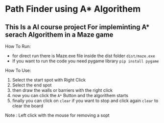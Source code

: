 # Path Finder using A* Algorithem 

## This Is a AI course project For impleminting A* serach Algorithem in a Maze game 


How To Run:
- for direct run there is Maze.exe file inside the dist folder `dist/maze.exe`
- If you want to run the code you need pygame library `pip install pygame`

How To Use:
1. Select the start spot with Right Click
2. Select the end spot
3. then draw the walls or barriers with the right click
4. now you can click the `A*` Button and the algorithem starts
5. finally you can click on `clear` if you want to stop and click again `clear` to clear the board

Note : Left click with the mouse for removing a sopt
